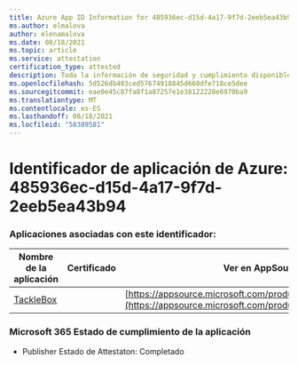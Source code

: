```yaml
---
title: Azure App ID Information for 485936ec-d15d-4a17-9f7d-2eeb5ea43b94
ms.author: elmalova
author: elenamalova
ms.date: 08/18/2021
ms.topic: article
ms.service: attestation
certification_type: attested
description: Toda la información de seguridad y cumplimiento disponible para 485936ec-d15d-4a17-9f7d-2eeb5ea43b94.
ms.openlocfilehash: 5d526db403ced57674918845d660dfe718ce5dee
ms.sourcegitcommit: eae0e45c87fa8f1a87257e1e38122228e6970ba9
ms.translationtype: MT
ms.contentlocale: es-ES
ms.lasthandoff: 08/18/2021
ms.locfileid: "58389581"
---
```

# <a name="azure-app-id-485936ec-d15d-4a17-9f7d-2eeb5ea43b94"></a>Identificador de aplicación de Azure: 485936ec-d15d-4a17-9f7d-2eeb5ea43b94


### <a name="apps-associated-with-this-id"></a>Aplicaciones asociadas con este identificador:
| **Nombre de la aplicación** | **Certificado** | **Ver en AppSource** |
|--------------|---------------|-----------------------|
| [TackleBox](https://docs.microsoft.com/microsoft-365-app-certification/forward/WA200002310) |  | [https://appsource.microsoft.com/product/office/WA200002310](https://appsource.microsoft.com/product/office/WA200002310) |

### <a name="microsoft-365-app-compliance-status"></a>Microsoft 365 Estado de cumplimiento de la aplicación
- Publisher Estado de Attestaton: Completado
